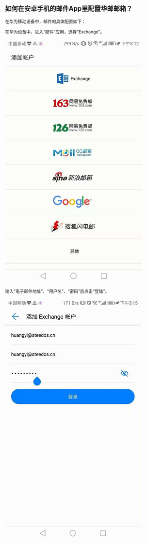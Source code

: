 ## 如何在安卓手机的邮件App里配置华邮邮箱？

在华为移动设备中，邮件的具体配置如下：

在华为设备中，进入“邮件”应用，选择“Exchange”。

 ![](images/Android/设置1.jpg)  
 
 输入“电子邮件地址”、“用户名”、“密码”后点击“登陆”。

 ![](images/Android/设置2.jpg)  
 
